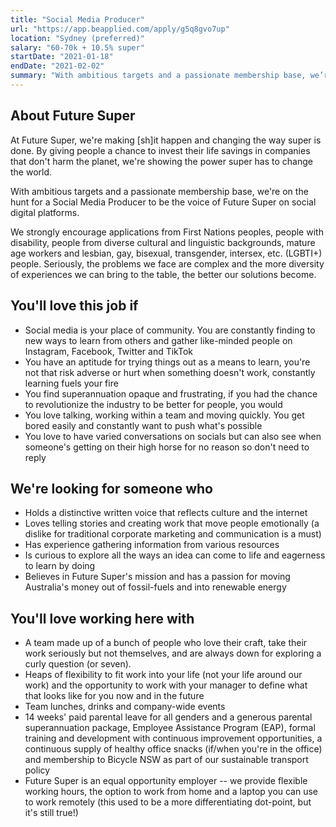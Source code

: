 ```yaml
---
title: "Social Media Producer"
url: "https://app.beapplied.com/apply/g5q8gvo7up"
location: "Sydney (preferred)"
salary: "60-70k + 10.5% super"
startDate: "2021-01-18"
endDate: "2021-02-02"
summary: "With ambitious targets and a passionate membership base, we’re on the hunt for a Social Media Producer to be the voice of Future Super on social digital platforms."
---
```


## About Future Super

At Future Super, we're making [sh]it happen and changing the way super is done. By giving people a chance to invest their life savings in companies that don't harm the planet, we're showing the power super has to change the world.

With ambitious targets and a passionate membership base, we're on the hunt for a Social Media Producer to be the voice of Future Super on social digital platforms.

We strongly encourage applications from First Nations peoples, people with disability, people from diverse cultural and linguistic backgrounds, mature age workers and lesbian, gay, bisexual, transgender, intersex, etc. (LGBTI+) people. Seriously, the problems we face are complex and the more diversity of experiences we can bring to the table, the better our solutions become.

## You'll love this job if

- Social media is your place of community. You are constantly finding to new ways to learn from others and gather like-minded people on Instagram, Facebook, Twitter and TikTok
- You have an aptitude for trying things out as a means to learn, you're not that risk adverse or hurt when something doesn't work, constantly learning fuels your fire
- You find superannuation opaque and frustrating, if you had the chance to revolutionize the industry to be better for people, you would
- You love talking, working within a team and moving quickly. You get bored easily and constantly want to push what's possible
- You love to have varied conversations on socials but can also see when someone's getting on their high horse for no reason so don't need to reply

## We're looking for someone who

- Holds a distinctive written voice that reflects culture and the internet
- Loves telling stories and creating work that move people emotionally (a dislike for traditional corporate marketing and communication is a must)
- Has experience gathering information from various resources
- Is curious to explore all the ways an idea can come to life and eagerness to learn by doing
- Believes in Future Super's mission and has a passion for moving Australia's money out of fossil-fuels and into renewable energy

## You'll love working here with

- A team made up of a bunch of people who love their craft, take their work seriously but not themselves, and are always down for exploring a curly question (or seven).
- Heaps of flexibility to fit work into your life (not your life around our work) and the opportunity to work with your manager to define what that looks like for you now and in the future
- Team lunches, drinks and company-wide events
- 14 weeks' paid parental leave for all genders and a generous parental superannuation package, Employee Assistance Program (EAP), formal training and development with continuous improvement opportunities, a continuous supply of healthy office snacks (if/when you're in the office) and membership to Bicycle NSW as part of our sustainable transport policy
- Future Super is an equal opportunity employer -- we provide flexible working hours, the option to work from home and a laptop you can use to work remotely (this used to be a more differentiating dot-point, but it's still true!)
